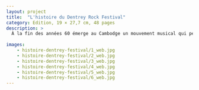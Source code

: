 ```yaml
---
layout: project
title:  "L'histoire du Dentrey Rock Festival"
category: Edition, 19 × 27,7 cm, 48 pages
description: >
  À la fin des années 60 émerge au Cambodge un mouvement musical qui permit la rencontre d’éléments de la musique traditionnelle cambodgienne avec des sons rock and roll. Avec Sinn Sisamouth, Pan Ron, Ros Sereysothea, Mol Kamach avec le Baksei Cham Krung, Drakkar... 
  
images:
    - histoire-dentrey-festival/1_web.jpg
    - histoire-dentrey-festival/2_web.jpg
    - histoire-dentrey-festival/3_web.jpg
    - histoire-dentrey-festival/4_web.jpg
    - histoire-dentrey-festival/5_web.jpg
    - histoire-dentrey-festival/6_web.jpg
---
```

